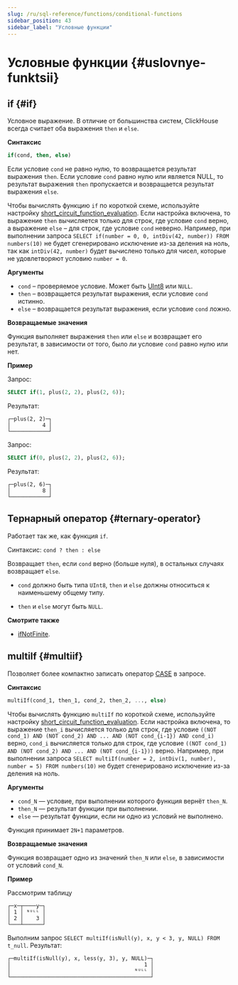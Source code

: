 ```yaml
---
slug: /ru/sql-reference/functions/conditional-functions
sidebar_position: 43
sidebar_label: "Условные функции"
---
```


# Условные функции {#uslovnye-funktsii}

## if {#if}

Условное выражение. В отличие от большинства систем, ClickHouse всегда считает оба выражения `then` и `else`.

**Синтаксис**

``` sql
if(cond, then, else)
```

Если условие `cond` не равно нулю, то возвращается результат выражения `then`. Если условие `cond` равно нулю или является NULL, то результат выражения `then` пропускается и возвращается результат выражения `else`.

Чтобы вычислять функцию `if` по короткой схеме, используйте настройку [short_circuit_function_evaluation](/operations/settings/settings#short_circuit_function_evaluation). Если настройка включена, то выражение `then` вычисляется только для строк, где условие `cond` верно, а выражение `else` – для строк, где условие `cond` неверно. Например, при выполнении запроса `SELECT if(number = 0, 0, intDiv(42, number)) FROM numbers(10)` не будет сгенерировано исключение из-за деления на ноль, так как `intDiv(42, number)` будет вычислено только для чисел, которые не удовлетворяют условию `number = 0`.

**Аргументы**

-   `cond` – проверяемое условие. Может быть [UInt8](../../sql-reference/functions/conditional-functions.md) или `NULL`.
-   `then` – возвращается результат выражения, если условие `cond` истинно.
-   `else` – возвращается результат выражения, если условие `cond` ложно.

**Возвращаемые значения**

Функция выполняет выражения `then` или `else` и возвращает его результат, в зависимости от того, было ли условие `cond` равно нулю или нет.

**Пример**

Запрос:

``` sql
SELECT if(1, plus(2, 2), plus(2, 6));
```

Результат:

``` text
┌─plus(2, 2)─┐
│          4 │
└────────────┘
```

Запрос:

``` sql
SELECT if(0, plus(2, 2), plus(2, 6));
```

Результат:

``` text
┌─plus(2, 6)─┐
│          8 │
└────────────┘
```

## Тернарный оператор {#ternary-operator}

Работает так же, как функция `if`.

Синтаксис: `cond ? then : else`

Возвращает `then`, если `cond` верно (больше нуля), в остальных случаях возвращает `else`.

-   `cond` должно быть типа `UInt8`, `then` и `else` должны относиться к наименьшему общему типу.

-   `then` и `else` могут быть `NULL`.

**Смотрите также**

-   [ifNotFinite](other-functions.md#ifnotfinite).

## multiIf {#multiif}

Позволяет более компактно записать оператор [CASE](../operators/index.md#operator_case) в запросе.

**Синтаксис**

``` sql
multiIf(cond_1, then_1, cond_2, then_2, ..., else)
```

Чтобы вычислять функцию `multiIf` по короткой схеме, используйте настройку [short_circuit_function_evaluation](/operations/settings/settings#short_circuit_function_evaluation). Если настройка включена, то выражение `then_i` вычисляется только для строк, где условие `((NOT cond_1) AND (NOT cond_2) AND ... AND (NOT cond_{i-1}) AND cond_i)` верно, `cond_i` вычисляется только для строк, где условие `((NOT cond_1) AND (NOT cond_2) AND ... AND (NOT cond_{i-1}))` верно. Например, при выполнении запроса `SELECT multiIf(number = 2, intDiv(1, number), number = 5) FROM numbers(10)` не будет сгенерировано исключение из-за деления на ноль.

**Аргументы**

-   `cond_N` — условие, при выполнении которого функция вернёт `then_N`.
-   `then_N` — результат функции при выполнении.
-   `else` — результат функции, если ни одно из условий не выполнено.

Функция принимает `2N+1` параметров.

**Возвращаемые значения**

Функция возвращает одно из значений `then_N` или `else`, в зависимости от условий `cond_N`.

**Пример**

Рассмотрим таблицу

``` text
┌─x─┬────y─┐
│ 1 │ ᴺᵁᴸᴸ │
│ 2 │    3 │
└───┴──────┘
```

Выполним запрос `SELECT multiIf(isNull(y), x, y < 3, y, NULL) FROM t_null`. Результат:

``` text
┌─multiIf(isNull(y), x, less(y, 3), y, NULL)─┐
│                                          1 │
│                                       ᴺᵁᴸᴸ │
└────────────────────────────────────────────┘
```
